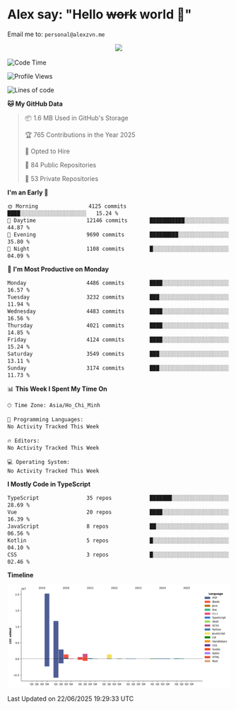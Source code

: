 # Alex say: "Hello ~~work~~ world 🐾"
Email me to: `personal@alexzvn.me`


<p align=center>
  <a href="https://skillicons.dev">
    <img src="https://skillicons.dev/icons?i=ts,js,php,nodejs,bun,vue,nuxt,react,svelte,tauri,laravel,rust,mongodb,docker,electron,redis,rabbitmq,tailwind,git,cloudflare,elysia,mysql,nginx,rollupjs,sentry,ubuntu,yarn,html,css,vite" />
  </a>
</p>

<!--START_SECTION:waka-->
![Code Time](http://img.shields.io/badge/Code%20Time-1%2C066%20hrs%2055%20mins-blue)

![Profile Views](http://img.shields.io/badge/Profile%20Views-0-blue)

![Lines of code](https://img.shields.io/badge/From%20Hello%20World%20I%27ve%20Written-40.9%20million%20lines%20of%20code-blue)

**🐱 My GitHub Data** 

> 📦 1.6 MB Used in GitHub's Storage 
 > 
> 🏆 765 Contributions in the Year 2025
 > 
> 💼 Opted to Hire
 > 
> 📜 84 Public Repositories 
 > 
> 🔑 53 Private Repositories 
 > 
**I'm an Early 🐤** 

```text
🌞 Morning                4125 commits        ████░░░░░░░░░░░░░░░░░░░░░   15.24 % 
🌆 Daytime                12146 commits       ███████████░░░░░░░░░░░░░░   44.87 % 
🌃 Evening                9690 commits        █████████░░░░░░░░░░░░░░░░   35.80 % 
🌙 Night                  1108 commits        █░░░░░░░░░░░░░░░░░░░░░░░░   04.09 % 
```
📅 **I'm Most Productive on Monday** 

```text
Monday                   4486 commits        ████░░░░░░░░░░░░░░░░░░░░░   16.57 % 
Tuesday                  3232 commits        ███░░░░░░░░░░░░░░░░░░░░░░   11.94 % 
Wednesday                4483 commits        ████░░░░░░░░░░░░░░░░░░░░░   16.56 % 
Thursday                 4021 commits        ████░░░░░░░░░░░░░░░░░░░░░   14.85 % 
Friday                   4124 commits        ████░░░░░░░░░░░░░░░░░░░░░   15.24 % 
Saturday                 3549 commits        ███░░░░░░░░░░░░░░░░░░░░░░   13.11 % 
Sunday                   3174 commits        ███░░░░░░░░░░░░░░░░░░░░░░   11.73 % 
```


📊 **This Week I Spent My Time On** 

```text
🕑︎ Time Zone: Asia/Ho_Chi_Minh

💬 Programming Languages: 
No Activity Tracked This Week

🔥 Editors: 
No Activity Tracked This Week

💻 Operating System: 
No Activity Tracked This Week
```

**I Mostly Code in TypeScript** 

```text
TypeScript               35 repos            ███████░░░░░░░░░░░░░░░░░░   28.69 % 
Vue                      20 repos            ████░░░░░░░░░░░░░░░░░░░░░   16.39 % 
JavaScript               8 repos             ██░░░░░░░░░░░░░░░░░░░░░░░   06.56 % 
Kotlin                   5 repos             █░░░░░░░░░░░░░░░░░░░░░░░░   04.10 % 
CSS                      3 repos             █░░░░░░░░░░░░░░░░░░░░░░░░   02.46 % 
```



**Timeline**

![Lines of Code chart](https://raw.githubusercontent.com/alexzvn/alexzvn/main/assets/bar_graph.png)


 Last Updated on 22/06/2025 19:29:33 UTC
<!--END_SECTION:waka-->

